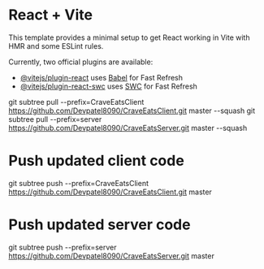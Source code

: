 # React + Vite

This template provides a minimal setup to get React working in Vite with HMR and some ESLint rules.

Currently, two official plugins are available:

- [@vitejs/plugin-react](https://github.com/vitejs/vite-plugin-react/blob/main/packages/plugin-react/README.md) uses [Babel](https://babeljs.io/) for Fast Refresh
- [@vitejs/plugin-react-swc](https://github.com/vitejs/vite-plugin-react-swc) uses [SWC](https://swc.rs/) for Fast Refresh



git subtree pull --prefix=CraveEatsClient https://github.com/Devpatel8090/CraveEatsClient.git master --squash
git subtree pull --prefix=server https://github.com/Devpatel8090/CraveEatsServer.git master --squash


# Push updated client code
git subtree push --prefix=CraveEatsClient https://github.com/Devpatel8090/CraveEatsClient.git master

# Push updated server code
git subtree push --prefix=server https://github.com/Devpatel8090/CraveEatsServer.git master
